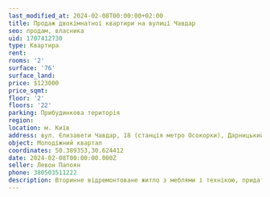 ```yaml
---
last_modified_at: 2024-02-08T00:00:00+02:00
title: Продаж двокімнатної квартири на вулиці Чавдар
seo: продам, власника
uid: 1707412730
type: Квартира
rent:
rooms: '2'
surface: '76'
surface_land:
price: $123000
price_sqmt:
floor: '2'
floors: '22'
parking: Прибудинкова територія
region:
location: м. Київ
address: вул. Єлизавети Чавдар, 18 (станція метро Осокорки), Дарницький район
object: Молодіжний квартал
coordinates: 50.389353,30.624412
date: 2024-02-08T00:00:00.000Z
seller: Левон Папоян
phone: 380503511222
description: Вторинне відремонтоване житло з меблями і технікою, придатне і готове для проживання
---
```

